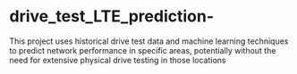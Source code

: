 # drive_test_LTE_prediction-
This project uses historical drive test data and machine learning techniques to predict network performance in specific areas, potentially without the need for extensive physical drive testing in those locations
